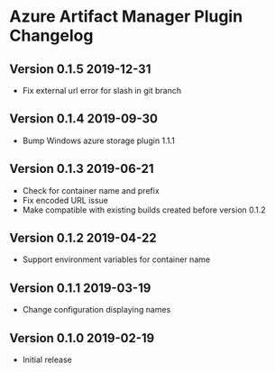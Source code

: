 # Azure Artifact Manager Plugin Changelog

## Version 0.1.5 2019-12-31

* Fix external url error for slash in git branch

## Version 0.1.4 2019-09-30

* Bump Windows azure storage plugin 1.1.1

## Version 0.1.3 2019-06-21

* Check for container name and prefix
* Fix encoded URL issue
* Make compatible with existing builds created before version 0.1.2

## Version 0.1.2 2019-04-22

* Support environment variables for container name

## Version 0.1.1 2019-03-19

* Change configuration displaying names

## Version 0.1.0 2019-02-19

* Initial release
